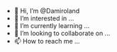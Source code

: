 - 👋 Hi, I’m @Damiroland
- 👀 I’m interested in ...
- 🌱 I’m currently learning ...
- 💞️ I’m looking to collaborate on ...
- 📫 How to reach me ...

<!---
Damiroland/Damiroland is a ✨ special ✨ repository because its `README.md` (this file) appears on your GitHub profile.
You can click the Preview link to take a look at your changes.
--->

